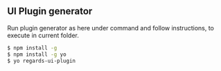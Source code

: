 ## UI Plugin generator

Run plugin generator as here under command and follow instructions, to execute in current folder.

```bash
$ npm install -g
$ npm install -g yo
$ yo regards-ui-plugin
```